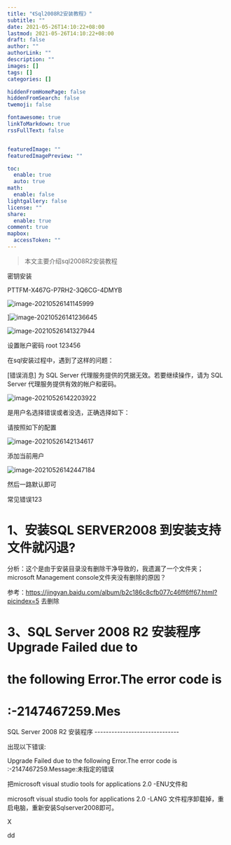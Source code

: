 ```yaml
---
title: "《Sql2008R2安装教程》"
subtitle: ""
date: 2021-05-26T14:10:22+08:00
lastmod: 2021-05-26T14:10:22+08:00
draft: false
author: ""
authorLink: ""
description: ""
images: []
tags: []
categories: []

hiddenFromHomePage: false
hiddenFromSearch: false
twemoji: false

fontawesome: true
linkToMarkdown: true
rssFullText: false


featuredImage: ""
featuredImagePreview: ""

toc:
  enable: true
  auto: true
math:
  enable: false
lightgallery: false
license: ""
share:
  enable: true
comment: true
mapbox:
  accessToken: ""
---
```




> 本文主要介绍sql2008R2安装教程

<!--more-->



密钥安装



PTTFM-X467G-P7RH2-3Q6CG-4DMYB



![image-20210526141145999](https://luckly007.oss-cn-beijing.aliyuncs.com/img/image-20210526141145999.png)



]![image-20210526141236645](https://luckly007.oss-cn-beijing.aliyuncs.com/img/image-20210526141236645.png)

![image-20210526141327944](https://luckly007.oss-cn-beijing.aliyuncs.com/img/image-20210526141327944.png)



设置账户密码 root 123456



在sql安装过程中，遇到了这样的问题：

[错误消息]
为 SQL Server 代理服务提供的凭据无效。若要继续操作，请为 SQL Server 代理服务提供有效的帐户和密码。







![image-20210526142203922](https://luckly007.oss-cn-beijing.aliyuncs.com/img/image-20210526142203922.png)

是用户名选择错误或者没选，正确选择如下：

请按照如下的配置

![image-20210526142134617](https://luckly007.oss-cn-beijing.aliyuncs.com/img/image-20210526142134617.png)

添加当前用户



![image-20210526142447184](https://luckly007.oss-cn-beijing.aliyuncs.com/img/image-20210526142447184.png)



然后一路默认即可





常见错误123

# 1、安装SQL SERVER2008 到安装支持文件就闪退?

分析：这个是由于安装目录没有删除干净导致的，我遗漏了一个文件夹；microsoft Management console文件夹没有删除的原因？

参考：https://jingyan.baidu.com/album/b2c186c8cfb077c46ff6ff67.html?picindex=5  去删除

# 3、SQL Server 2008 R2 安装程序 Upgrade Failed due to 

# the following Error.The error code is 

# :-2147467259.Mes

 

SQL Server 2008 R2 安装程序
\------------------------------

出现以下错误:



Upgrade Failed due to the following Error.The error code is :-2147467259.Message:未指定的错误

 

把microsoft visual studio tools for applications 2.0 -ENU文件和

microsoft visual studio tools for applications 2.0 -LANG  文件程序卸载掉，重启电脑，重新安装Sqlserver2008即可。

X

dd